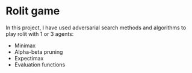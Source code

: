 # Rolit game

In this project, I have used adversarial search methods and algorithms to play rolit with 1 or 3 agents:
- Minimax
- Alpha-beta pruning
- Expectimax
- Evaluation functions
